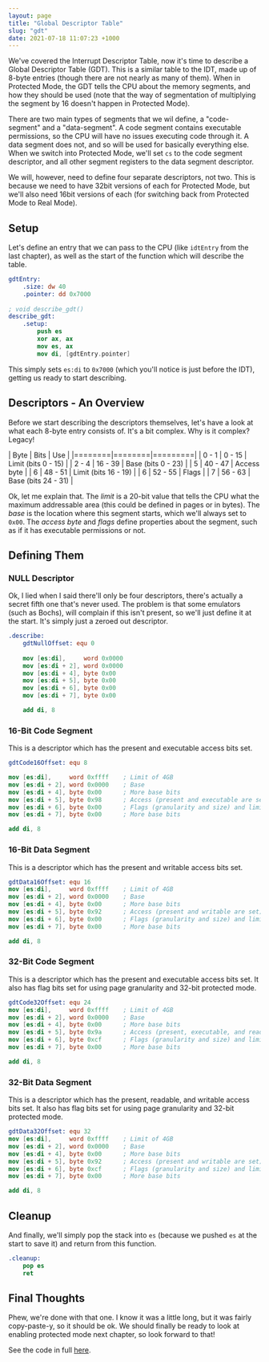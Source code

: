 ```yaml
---
layout: page
title: "Global Descriptor Table"
slug: "gdt"
date: 2021-07-18 11:07:23 +1000
---
```


We've covered the Interrupt Descriptor Table, now it's time to describe a Global Descriptor Table (GDT). This is a similar table to the IDT, made up of 8-byte entries (though there are not nearly as many of them). When in Protected Mode, the GDT tells the CPU about the memory segments, and how they should be used (note that the way of segmentation of multiplying the segment by 16 doesn't happen in Protected Mode).

There are two main types of segments that we wil define, a "code-segment" and a "data-segment". A code segment contains executable permissions, so the CPU will have no issues executing code through it. A data segment does not, and so will be used for basically everything else. When we switch into Protected Mode, we'll set `cs` to the code segment descriptor, and all other segment registers to the data segment descriptor.

We will, however, need to define four separate descriptors, not two. This is because we need to have 32bit versions of each for Protected Mode, but we'll also need 16bit versions of each (for switching back from Protected Mode to Real Mode).

## Setup
Let's define an entry that we can pass to the CPU (like `idtEntry` from the last chapter), as well as the start of the function which will describe the table. 

```nasm
gdtEntry:
	.size: dw 40
	.pointer: dd 0x7000
	
; void describe_gdt()
describe_gdt:
	.setup:
		push es
		xor ax, ax
		mov es, ax
		mov di, [gdtEntry.pointer]
```

This simply sets `es:di` to `0x7000` (which you'll notice is just before the IDT), getting us ready to start describing.

## Descriptors - An Overview
Before we start describing the descriptors themselves, let's have a look at what each 8-byte entry consists of. It's a bit complex. Why is it complex? Legacy!

| Byte | Bits | Use |
|========|========|=========|
| 0 - 1 | 0 - 15 | Limit (bits 0 - 15) |
| 2 - 4 | 16 - 39 | Base (bits 0 - 23) |
| 5 | 40 - 47 | Access byte |
| 6 | 48 - 51 | Limit (bits 16 - 19) |
| 6 | 52 - 55 | Flags |
| 7 | 56 - 63 | Base (bits 24 - 31) |

Ok, let me explain that. The *limit* is a 20-bit value that tells the CPU what the maximum addressable area (this could be defined in pages or in bytes). The *base* is the location where this segment starts, which we'll always set to `0x00`. The *access byte* and *flags* define properties about the segment, such as if it has executable permissions or not.

## Defining Them
### NULL Descriptor
Ok, I lied when I said there'll only be four descriptors, there's actually a secret fifth one that's never used. The problem is that some emulators (such as Bochs), will complain if this isn't present, so we'll just define it at the start. It's simply just a zeroed out descriptor.

```nasm
.describe:
	gdtNullOffset: equ 0
	
	mov [es:di],     word 0x0000
	mov [es:di + 2], word 0x0000
	mov [es:di + 4], byte 0x00
	mov [es:di + 5], byte 0x00
	mov [es:di + 6], byte 0x00
	mov [es:di + 7], byte 0x00

	add di, 8
```

### 16-Bit Code Segment
This is a descriptor which has the present and executable access bits set.

```nasm
gdtCode16Offset: equ 8

mov [es:di],     word 0xffff	; Limit of 4GB
mov [es:di + 2], word 0x0000	; Base
mov [es:di + 4], byte 0x00		; More base bits
mov [es:di + 5], byte 0x98		; Access (present and executable are set)
mov [es:di + 6], byte 0x00		; Flags (granularity and size) and limit
mov [es:di + 7], byte 0x00		; More base bits

add di, 8
```

### 16-Bit Data Segment
This is a descriptor which has the present and writable access bits set.

```nasm
gdtData16Offset: equ 16
mov [es:di],     word 0xffff	; Limit of 4GB
mov [es:di + 2], word 0x0000	; Base
mov [es:di + 4], byte 0x00		; More base bits
mov [es:di + 5], byte 0x92		; Access (present and writable are set)
mov [es:di + 6], byte 0x00		; Flags (granularity and size) and limit
mov [es:di + 7], byte 0x00		; More base bits

add di, 8
```

### 32-Bit Code Segment
This is a descriptor which has the present and executable access bits set. It also has flag bits set for using page granularity and 32-bit protected mode.

```nasm
gdtCode32Offset: equ 24
mov [es:di],     word 0xffff	; Limit of 4GB
mov [es:di + 2], word 0x0000	; Base
mov [es:di + 4], byte 0x00		; More base bits
mov [es:di + 5], byte 0x9a		; Access (present, executable, and readable are set)
mov [es:di + 6], byte 0xcf		; Flags (granularity and size) and limit
mov [es:di + 7], byte 0x00		; More base bits

add di, 8
```

### 32-Bit Data Segment
This is a descriptor which has the present, readable, and writable access bits set. It also has flag bits set for using page granularity and 32-bit protected mode.

```nasm
gdtData32Offset: equ 32
mov [es:di],     word 0xffff	; Limit of 4GB
mov [es:di + 2], word 0x0000	; Base
mov [es:di + 4], byte 0x00		; More base bits
mov [es:di + 5], byte 0x92		; Access (present and writable are set)
mov [es:di + 6], byte 0xcf		; Flags (granularity and size) and limit
mov [es:di + 7], byte 0x00		; More base bits

add di, 8
```

## Cleanup
And finally, we'll simply pop the stack into `es` (because we pushed `es` at the start to save it) and return from this function.

```nasm
.cleanup:
	pop es
	ret
```

## Final Thoughts
Phew, we're done with that one. I know it was a little long, but it was fairly copy-paste-y, so it should be ok. We should finally be ready to look at enabling protected mode next chapter, so look forward to that!

See the code in full [here](https://github.com/FancyKillerPanda/OS-Tutorial/tree/ed3559fca0182c5206337ffc42b5e19cf23c5233).
